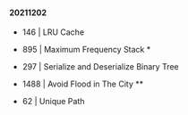 #### 20211202

- 146 | LRU Cache

- 895 | Maximum Frequency Stack \*

- 297 | Serialize and Deserialize Binary Tree

- 1488 | Avoid Flood in The City \*\*

- 62 | Unique Path
